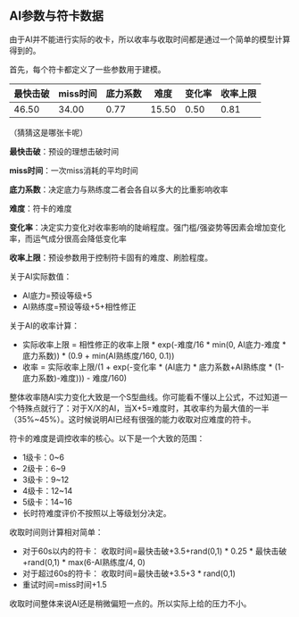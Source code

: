 ## AI参数与符卡数据

由于AI并不能进行实际的收卡，所以收率与收取时间都是通过一个简单的模型计算得到的。

首先，每个符卡都定义了一些参数用于建模。

| 最快击破 | miss时间 | 底力系数 | 难度  | 变化率 | 收率上限 |
| -------- | -------- | -------- | ----- | ------ | -------- |
| 46.50    | 34.00    | 0.77     | 15.50 | 0.50   | 0.81     |

（猜猜这是哪张卡呢）

**最快击破**：预设的理想击破时间

**miss时间**：一次miss消耗的平均时间

**底力系数**：决定底力与熟练度二者会各自以多大的比重影响收率

**难度**：符卡的难度

**变化率**：决定实力变化对收率影响的陡峭程度。强门槛/强姿势等因素会增加变化率，而运气成分很高会降低变化率

**收率上限**：预设参数用于控制符卡固有的难度、刷脸程度。

关于AI实际数值：

- AI底力=预设等级+5
- AI熟练度=预设等级+5+相性修正

关于AI的收率计算：

- 实际收率上限 = 相性修正的收率上限 * exp(-难度/16 * min(0, AI底力-难度 * 底力系数)) * (0.9 + min(AI熟练度/160, 0.1))
- 收率 = 实际收率上限/(1 + exp(-变化率 * (AI底力 * 底力系数+AI熟练度 * (1-底力系数)-难度)))  - 难度/160)

整体收率随AI实力变化大致是一个S型曲线。你可能看不懂以上公式，不过知道一个特殊点就行了：对于X/X的AI，当X+5=难度时，其收率约为最大值的一半（35%~45%）。这时候说明AI已经有很强的能力收取对应难度的符卡。

符卡的难度是调控收率的核心。以下是一个大致的范围：

- 1级卡：0~6
- 2级卡：6~9
- 3级卡：9~12
- 4级卡：12~14
- 5级卡：14~16
- 长时符难度评价不按照以上等级划分决定。

收取时间则计算相对简单：

- 对于60s以内的符卡： 收取时间=最快击破+3.5+rand(0,1) * 0.25 * 最快击破+rand(0,1) * max(6-AI熟练度/4, 0) 
- 对于超过60s的符卡： 收取时间=最快击破+3.5+3 * rand(0,1)
- 重试时间=miss时间+1.5

收取时间整体来说AI还是稍微偏短一点的。所以实际上给的压力不小。